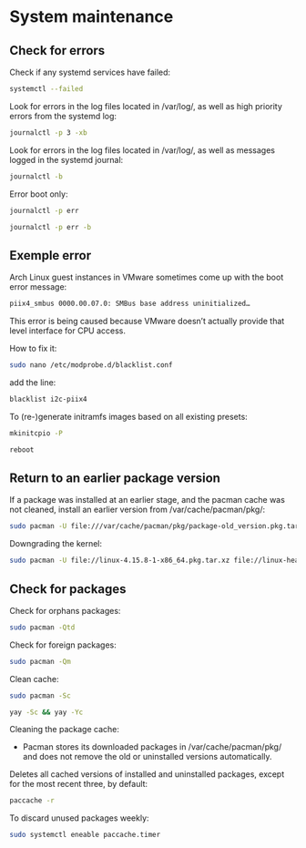 # System maintenance

## Check for errors

Check if any systemd services have failed:

```bash
systemctl --failed
```

Look for errors in the log files located in /var/log/, as well as high priority errors from the systemd log:

```bash
journalctl -p 3 -xb
```

Look for errors in the log files located in /var/log/, as well as messages logged in the systemd journal:

```bash
journalctl -b
```

Error boot only:

```bash
journalctl -p err
```

```bash
journalctl -p err -b
```

## Exemple error

Arch Linux guest instances in VMware sometimes come up with the boot error message:

```bash
piix4_smbus 0000.00.07.0: SMBus base address uninitialized…
```

This error is being caused because VMware doesn’t actually provide that level interface for CPU access.

How to fix it:

```bash
sudo nano /etc/modprobe.d/blacklist.conf
```

add the line:

```bash
blacklist i2c-piix4
```

To (re-)generate initramfs images based on all existing presets:

```bash
mkinitcpio -P
```

```bash
reboot
```

## Return to an earlier package version

If a package was installed at an earlier stage, and the pacman cache was not cleaned, install an earlier version from /var/cache/pacman/pkg/:

```bash
sudo pacman -U file:///var/cache/pacman/pkg/package-old_version.pkg.tar.type
```
Downgrading the kernel:

```bash
sudo pacman -U file://linux-4.15.8-1-x86_64.pkg.tar.xz file://linux-headers-4.15.8-1-x86_64.pkg.tar.xz file://virtualbox-host-modules-arch-5.2.8-4-x86_64.pkg.tar.xz
```

## Check for packages 

Check for orphans packages:

```bash
sudo pacman -Qtd
```

Check for foreign packages:

```bash
sudo pacman -Qm
```

Clean cache:

```bash
sudo pacman -Sc
```

```bash
yay -Sc && yay -Yc
```

Cleaning the package cache:

- Pacman stores its downloaded packages in /var/cache/pacman/pkg/ and does not remove the old or uninstalled versions automatically. 

Deletes all cached versions of installed and uninstalled packages, except for the most recent three, by default:

```bash
paccache -r
```

To discard unused packages weekly:

```bash
sudo systemctl eneable paccache.timer
```
